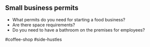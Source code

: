 ## Small business permits
- What permits do you need for starting a food business?
- Are there space requirements?
- Do you need to have a bathroom on the premises for employees?

#coffee-shop #side-hustles 
